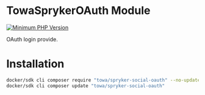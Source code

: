 # TowaSprykerOAuth Module
[![Minimum PHP Version](https://img.shields.io/badge/php-%3E%3D%207.4-8892BF.svg)](https://php.net/)

OAuth login provide.

# Installation

```bash
docker/sdk cli composer require "towa/spryker-social-oauth" --no-update
docker/sdk cli composer update "towa/spryker-social-oauth"
```
